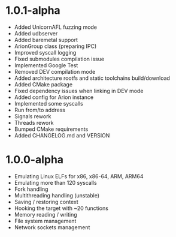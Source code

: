 # 1.0.1-alpha
- Added UnicornAFL fuzzing mode
- Added udbserver
- Added baremetal support
- ArionGroup class (preparing IPC)
- Improved syscall logging
- Fixed submodules compilation issue
- Implemented Google Test
- Removed DEV compilation mode
- Added architecture rootfs and static toolchains build/download
- Added CMake package
- Fixed dependency issues when linking in DEV mode
- Added config for Arion instance
- Implemented some syscalls
- Run from/to address
- Signals rework
- Threads rework
- Bumped CMake requirements
- Added CHANGELOG.md and VERSION

# 1.0.0-alpha
- Emulating Linux ELFs for x86, x86-64, ARM, ARM64
- Emulating more than 120 syscalls
- Fork handling
- Multithreading handling (unstable)
- Saving / restoring context
- Hooking the target with ~20 functions
- Memory reading / writing
- File system management
- Network sockets management
